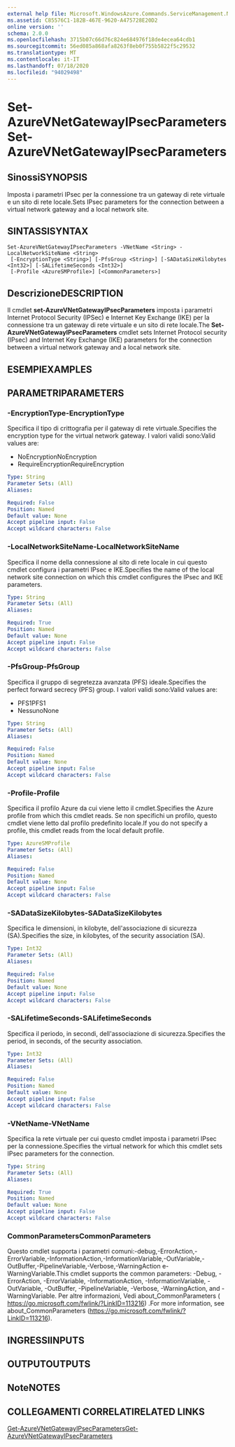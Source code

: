 ```yaml
---
external help file: Microsoft.WindowsAzure.Commands.ServiceManagement.Network.dll-Help.xml
ms.assetid: C85576C1-182B-467E-9620-A475728E20D2
online version: ''
schema: 2.0.0
ms.openlocfilehash: 3715b07c66d76c824e684976f18de4ecea64cdb1
ms.sourcegitcommit: 56ed085a868afa8263f8eb0f755b5822f5c29532
ms.translationtype: MT
ms.contentlocale: it-IT
ms.lasthandoff: 07/18/2020
ms.locfileid: "94029498"
---
```

# <span data-ttu-id="91998-101">Set-AzureVNetGatewayIPsecParameters</span><span class="sxs-lookup"><span data-stu-id="91998-101">Set-AzureVNetGatewayIPsecParameters</span></span>

## <span data-ttu-id="91998-102">Sinossi</span><span class="sxs-lookup"><span data-stu-id="91998-102">SYNOPSIS</span></span>
<span data-ttu-id="91998-103">Imposta i parametri IPsec per la connessione tra un gateway di rete virtuale e un sito di rete locale.</span><span class="sxs-lookup"><span data-stu-id="91998-103">Sets IPsec parameters for the connection between a virtual network gateway and a local network site.</span></span>

## <span data-ttu-id="91998-104">SINTASSI</span><span class="sxs-lookup"><span data-stu-id="91998-104">SYNTAX</span></span>

```
Set-AzureVNetGatewayIPsecParameters -VNetName <String> -LocalNetworkSiteName <String>
 [-EncryptionType <String>] [-PfsGroup <String>] [-SADataSizeKilobytes <Int32>] [-SALifetimeSeconds <Int32>]
 [-Profile <AzureSMProfile>] [<CommonParameters>]
```

## <span data-ttu-id="91998-105">Descrizione</span><span class="sxs-lookup"><span data-stu-id="91998-105">DESCRIPTION</span></span>
<span data-ttu-id="91998-106">Il cmdlet **set-AzureVNetGatewayIPsecParameters** imposta i parametri Internet Protocol Security (IPSec) e Internet Key Exchange (IKE) per la connessione tra un gateway di rete virtuale e un sito di rete locale.</span><span class="sxs-lookup"><span data-stu-id="91998-106">The **Set-AzureVNetGatewayIPsecParameters** cmdlet sets Internet Protocol security (IPsec) and Internet Key Exchange (IKE) parameters for the connection between a virtual network gateway and a local network site.</span></span>

## <span data-ttu-id="91998-107">ESEMPI</span><span class="sxs-lookup"><span data-stu-id="91998-107">EXAMPLES</span></span>

## <span data-ttu-id="91998-108">PARAMETRI</span><span class="sxs-lookup"><span data-stu-id="91998-108">PARAMETERS</span></span>

### <span data-ttu-id="91998-109">-EncryptionType</span><span class="sxs-lookup"><span data-stu-id="91998-109">-EncryptionType</span></span>
<span data-ttu-id="91998-110">Specifica il tipo di crittografia per il gateway di rete virtuale.</span><span class="sxs-lookup"><span data-stu-id="91998-110">Specifies the encryption type for the virtual network gateway.</span></span>
<span data-ttu-id="91998-111">I valori validi sono:</span><span class="sxs-lookup"><span data-stu-id="91998-111">Valid values are:</span></span> 

- <span data-ttu-id="91998-112">NoEncryption</span><span class="sxs-lookup"><span data-stu-id="91998-112">NoEncryption</span></span> 
- <span data-ttu-id="91998-113">RequireEncryption</span><span class="sxs-lookup"><span data-stu-id="91998-113">RequireEncryption</span></span>

```yaml
Type: String
Parameter Sets: (All)
Aliases: 

Required: False
Position: Named
Default value: None
Accept pipeline input: False
Accept wildcard characters: False
```

### <span data-ttu-id="91998-114">-LocalNetworkSiteName</span><span class="sxs-lookup"><span data-stu-id="91998-114">-LocalNetworkSiteName</span></span>
<span data-ttu-id="91998-115">Specifica il nome della connessione al sito di rete locale in cui questo cmdlet configura i parametri IPsec e IKE.</span><span class="sxs-lookup"><span data-stu-id="91998-115">Specifies the name of the local network site connection on which this cmdlet configures the IPsec and IKE parameters.</span></span>

```yaml
Type: String
Parameter Sets: (All)
Aliases: 

Required: True
Position: Named
Default value: None
Accept pipeline input: False
Accept wildcard characters: False
```

### <span data-ttu-id="91998-116">-PfsGroup</span><span class="sxs-lookup"><span data-stu-id="91998-116">-PfsGroup</span></span>
<span data-ttu-id="91998-117">Specifica il gruppo di segretezza avanzata (PFS) ideale.</span><span class="sxs-lookup"><span data-stu-id="91998-117">Specifies the perfect forward secrecy (PFS) group.</span></span>
<span data-ttu-id="91998-118">I valori validi sono:</span><span class="sxs-lookup"><span data-stu-id="91998-118">Valid values are:</span></span> 

- <span data-ttu-id="91998-119">PFS1</span><span class="sxs-lookup"><span data-stu-id="91998-119">PFS1</span></span> 
- <span data-ttu-id="91998-120">Nessuno</span><span class="sxs-lookup"><span data-stu-id="91998-120">None</span></span>

```yaml
Type: String
Parameter Sets: (All)
Aliases: 

Required: False
Position: Named
Default value: None
Accept pipeline input: False
Accept wildcard characters: False
```

### <span data-ttu-id="91998-121">-Profile</span><span class="sxs-lookup"><span data-stu-id="91998-121">-Profile</span></span>
<span data-ttu-id="91998-122">Specifica il profilo Azure da cui viene letto il cmdlet.</span><span class="sxs-lookup"><span data-stu-id="91998-122">Specifies the Azure profile from which this cmdlet reads.</span></span> <span data-ttu-id="91998-123">Se non specifichi un profilo, questo cmdlet viene letto dal profilo predefinito locale.</span><span class="sxs-lookup"><span data-stu-id="91998-123">If you do not specify a profile, this cmdlet reads from the local default profile.</span></span>

```yaml
Type: AzureSMProfile
Parameter Sets: (All)
Aliases: 

Required: False
Position: Named
Default value: None
Accept pipeline input: False
Accept wildcard characters: False
```

### <span data-ttu-id="91998-124">-SADataSizeKilobytes</span><span class="sxs-lookup"><span data-stu-id="91998-124">-SADataSizeKilobytes</span></span>
<span data-ttu-id="91998-125">Specifica le dimensioni, in kilobyte, dell'associazione di sicurezza (SA).</span><span class="sxs-lookup"><span data-stu-id="91998-125">Specifies the size, in kilobytes, of the security association (SA).</span></span>

```yaml
Type: Int32
Parameter Sets: (All)
Aliases: 

Required: False
Position: Named
Default value: None
Accept pipeline input: False
Accept wildcard characters: False
```

### <span data-ttu-id="91998-126">-SALifetimeSeconds</span><span class="sxs-lookup"><span data-stu-id="91998-126">-SALifetimeSeconds</span></span>
<span data-ttu-id="91998-127">Specifica il periodo, in secondi, dell'associazione di sicurezza.</span><span class="sxs-lookup"><span data-stu-id="91998-127">Specifies the period, in seconds, of the security association.</span></span>

```yaml
Type: Int32
Parameter Sets: (All)
Aliases: 

Required: False
Position: Named
Default value: None
Accept pipeline input: False
Accept wildcard characters: False
```

### <span data-ttu-id="91998-128">-VNetName</span><span class="sxs-lookup"><span data-stu-id="91998-128">-VNetName</span></span>
<span data-ttu-id="91998-129">Specifica la rete virtuale per cui questo cmdlet imposta i parametri IPsec per la connessione.</span><span class="sxs-lookup"><span data-stu-id="91998-129">Specifies the virtual network for which this cmdlet sets IPsec parameters for the connection.</span></span>

```yaml
Type: String
Parameter Sets: (All)
Aliases: 

Required: True
Position: Named
Default value: None
Accept pipeline input: False
Accept wildcard characters: False
```

### <span data-ttu-id="91998-130">CommonParameters</span><span class="sxs-lookup"><span data-stu-id="91998-130">CommonParameters</span></span>
<span data-ttu-id="91998-131">Questo cmdlet supporta i parametri comuni:-debug,-ErrorAction,-ErrorVariable,-InformationAction,-InformationVariable,-OutVariable,-OutBuffer,-PipelineVariable,-Verbose,-WarningAction e-WarningVariable.</span><span class="sxs-lookup"><span data-stu-id="91998-131">This cmdlet supports the common parameters: -Debug, -ErrorAction, -ErrorVariable, -InformationAction, -InformationVariable, -OutVariable, -OutBuffer, -PipelineVariable, -Verbose, -WarningAction, and -WarningVariable.</span></span> <span data-ttu-id="91998-132">Per altre informazioni, Vedi about_CommonParameters ( https://go.microsoft.com/fwlink/?LinkID=113216) .</span><span class="sxs-lookup"><span data-stu-id="91998-132">For more information, see about_CommonParameters (https://go.microsoft.com/fwlink/?LinkID=113216).</span></span>

## <span data-ttu-id="91998-133">INGRESSI</span><span class="sxs-lookup"><span data-stu-id="91998-133">INPUTS</span></span>

## <span data-ttu-id="91998-134">OUTPUT</span><span class="sxs-lookup"><span data-stu-id="91998-134">OUTPUTS</span></span>

## <span data-ttu-id="91998-135">Note</span><span class="sxs-lookup"><span data-stu-id="91998-135">NOTES</span></span>

## <span data-ttu-id="91998-136">COLLEGAMENTI CORRELATI</span><span class="sxs-lookup"><span data-stu-id="91998-136">RELATED LINKS</span></span>

[<span data-ttu-id="91998-137">Get-AzureVNetGatewayIPsecParameters</span><span class="sxs-lookup"><span data-stu-id="91998-137">Get-AzureVNetGatewayIPsecParameters</span></span>](./Get-AzureVNetGatewayIPsecParameters.md)



